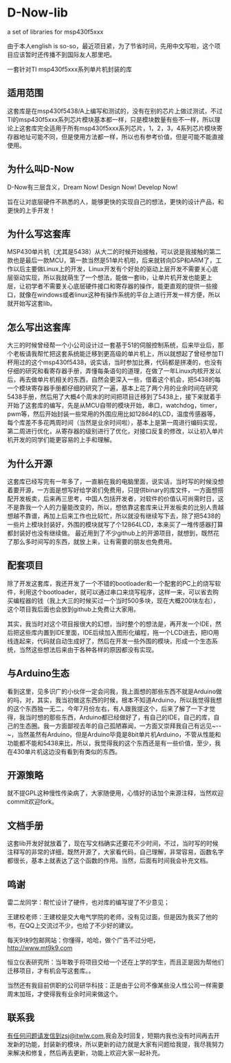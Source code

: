 D-Now-lib
=========

a set of libraries for msp430f5xxx

由于本人english is so-so，最近项目紧，为了节省时间，先用中文写啦，这个项目应该暂时还传播不到国际友人那里吧。

一套针对TI msp430f5xxx系列单片机封装的库


适用范围
--------

这套库是在msp430f5438/A上编写和测试的，没有在别的芯片上做过测试，不过TI的msp430f5xxx系列芯片模块基本都一样，只是模块数量有些不一样，所以理论上这套库完全适用于所有msp430f5xxx系列芯片，1，2，3，4系列芯片模块寄存器地址可能不同，但是使用方法都一样，所以也有参考价值，但是可能不能直接使用。


为什么叫D-Now
-------------

D-Now有三层含义，Dream Now! Design Now! Develop Now!

旨在让对底层硬件不熟悉的人，能够更快的实现自己的想法，更快的设计产品，和更快的上手开发！


为什么写这套库
--------------

MSP430单片机（尤其是5438）从大二的时候开始接触，可以说是我接触的第二款也是最后一款MCU，第一款当然是51单片机啦，后来就转向DSP和ARM了，工作以后主要做Linux上的开发，Linux开发有个好处的驱动上层开发不需要关心底层驱动实现，所以我就萌生了一个想法，能做一套lib，让单片机开发也能更上层，让初学者不需要关心底层硬件接口和寄存器的操作，能更直观的提供一些接口，就像在windows或者linux这种有操作系统的平台上进行开发一样方便，所以就开始写这套lib。



怎么写出这套库
--------------

大三的时候曾经帮一个小公司设计过一套基于51的伺服控制系统，后来毕业后，那个老板请我帮忙把这套系统能迁移到更高级的单片机上，所以就想起了曾经参加TI杯用过的这个msp430f5438，说实话，当时参加比赛，代码都是拼凑的，也没有仔细的研究和看寄存器手册，弄懂每条语句的道理，在做了一年Linux内核开发以后，再去做单片机相关的东西，自然会更深入一些，借着这个机会，把5438的每一个模块寄存器手册都仔细的研究了一遍，基本上花了两个月的业余时间在研究5438手册，然后用了大概4个周末的时间把项目迁移到了5438上，接下来就着手开始了这套库的编写，先是从MCU自带的模块开始，串口，watchdog，timer，pwm等，然后开始封装一些常用的外围应用比如12864的LCD，温度传感器等，每个库差不多花两周时间（当然是业余时间啦），基本上是第一周进行编码实现，第二周进行优化，从寄存器的级别进行了优化，对接口反复的修改，以让初入单片机开发的同学们能更容易的上手和理解。



为什么开源
----------

这套库已经写完有一年多了，一直躺在我的电脑里面，说实话，当时写的时候没想着要开源，一方面是想写好给学弟们免费用，只提供binary的库文件，一方面想搭配开发板卖，后来再三思考，中国人包括开发者，对软件的价值认可尚需时日，这不是靠我一个人的力量能改变的，所以，想依靠这套库来让开发板卖的比别人贵越想越不靠谱，再加上后来工作也比较忙，所以就没有继续写下去，除了把5438的一些片上模块封装好，外围的模块就写了个12864LCD，本来买了一堆传感器打算都封装好也没有继续做。
最近用到了不少github上的开源项目，就想到，既然花了那么多时间写的东西，就放上来，让有需要的朋友也免费用。




配套项目
--------

除了开发这套库，我还开发了一个不错的bootloader和一个配套的PC上的烧写软件，利用这个bootloader，就可以通过串口来烧写程序，这样一来，可以省去购买编程器的钱（我上大三的时候买过一个当时500多块，现在大概200块左右），这个项目我后面也会放到github上免费让大家用。

其实，我当时对这个项目报很大的幻想，当时整个的想法是，再开发一个IDE，然后把这些库内置到IDE里面，IDE后续加入图形化编程，拖一个LCD进去，把IO用线连起来，代码就自动生成好了，然后在开发一些外围的模块，形成一个生态系统，当然这些想法后来由于各种各样的原因都没有实现。




与Arduino生态
-------------

看到这里，见多识广的小伙伴一定会问我，我上面想的那些东西不就是Arduino做的吗，对，其实，我当初做这东西的时候，根本不知道Arduino，所以我觉得我想的这个东西独一无二，今年7月份左右，有人跟我提这个，后来了解了一下才觉得，我当时想的那些东西，Arduino都已经做好了，有自己的IDE，自己的库，自己的生态圈。我一方面鄙视去年的自己孤陋寡闻，一方面又崇拜我自己有远见~--~，当然虽然有Arduino，但是Arduino毕竟是8bit单片机Arduino，不管从性能和功能都不能和5438来比，所以，我觉得我的这个东西还是有一些价值，至少，我在430单片机这边没有看到有类似的东西。




开源策略
--------

就不提GPL这种慢性传染病了，大家随便用，心情好的话加个来源注释，当然欢迎commit欢迎fork。



文档手册
--------

这套lib开发好就放着了，现在写文档确实还要花不少时间，不过，当时写的时候注释写的非常的详细，既然开源了，大家看代码，自己理解，非常容易，函数名字都很长，基本上就表达了这个函数的作用。当然，后面有时间我会补充文档。



鸣谢
----

雷二龙同学：帮忙设计了硬件，也对库的编写提了不少意见；

王建校老师：王建校是交大电气学院的老师，没有见过面，但是因为我买了他的书，在QQ上交流过不少，也给了不少好的建议。

每天9块9包邮网站：你懂得，哈哈，做个广告不过分吧，http://www.mt9k9.com

恒立仪表研究所：当年敢于将项目交给一个还在上学的学生，而且正是因为帮他们迁移项目，才有机会写这套库。。

当然还有我目前供职的公司研华科技：正是由于公司不像某些没人性公司一样需要周末加班，才使得我有业余时间来做这个。




联系我
------

有任何问题请发信到zsj@itwlw.com,我会及时回复，短期内我也没有时间再去开发新的功能，封装新的模块，所以更新的动力就是大家有问题给我提，我尽我努力来解决和修复，然后再去更新，功能上欢迎大家一起补充。

